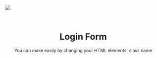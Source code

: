<img src="https://drive.google.com/file/d/1I4AF8LL-8q5tS83OlCNQRS2b-FdorKYM/view?usp=sharing"/>
<p align="center">
	<a href="" title="">
	</a>
</p>
<br>
<p align="center">
	<h1 align="center">Login Form</h1>
</p>
<p align="center">You can make easily by changing your HTML elements' class name</p>


</p>

<p align="center">
	<a href="https://sites.google.com/s/1zUVZCB54G6bIIXxCOpP_jvt3aeFX66hb/p/1ty_jAOCFS3rsMJWFd-yCkOJRUl9vnWwN/edit">
	</a>
</p>

<br>

<br>
